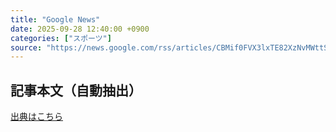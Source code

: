 ```yaml
---
title: "Google News"
date: 2025-09-28 12:40:00 +0900
categories: ["スポーツ"]
source: "https://news.google.com/rss/articles/CBMif0FVX3lxTE82XzNvMWttSlNxZmdkZXMyZzRLMzNGZ1gyLXhZcHAyRnpER1ZuNkNrYjZmQkpSalB4N3h5bjA0Y2syQngyUU5sLWtuNWs3SGNYckhncF9FSjlvVWQtRUNWUHROTDBuLTRHVVg3Y0NhYTdNUzN5TmhjWUhwQUxEUkk?oc=5"
---
```


## 記事本文（自動抽出）
<body class="y0K44d EA71Tc" id="readabilityBody"></body>

[出典はこちら](https://news.google.com/rss/articles/CBMif0FVX3lxTE82XzNvMWttSlNxZmdkZXMyZzRLMzNGZ1gyLXhZcHAyRnpER1ZuNkNrYjZmQkpSalB4N3h5bjA0Y2syQngyUU5sLWtuNWs3SGNYckhncF9FSjlvVWQtRUNWUHROTDBuLTRHVVg3Y0NhYTdNUzN5TmhjWUhwQUxEUkk?oc=5)
